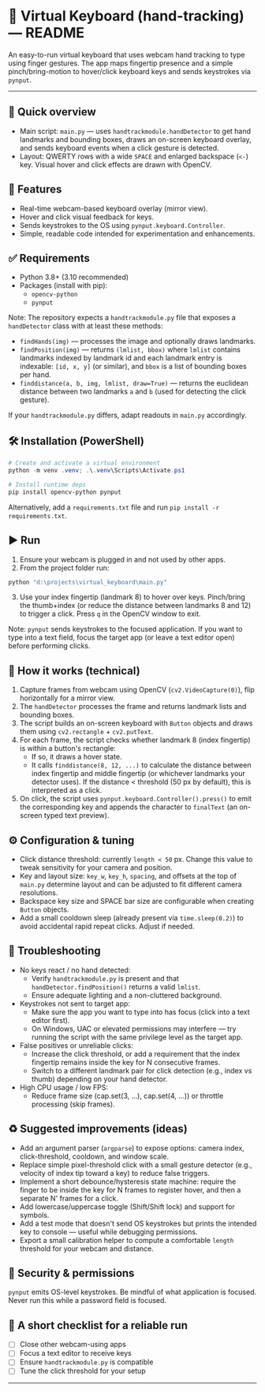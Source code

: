 # 🎹 Virtual Keyboard (hand-tracking) — README

An easy-to-run virtual keyboard that uses webcam hand tracking to type using finger gestures. The app maps fingertip presence and a simple pinch/bring-motion to hover/click keyboard keys and sends keystrokes via `pynput`.

---

## 🚀 Quick overview

- Main script: `main.py` — uses `handtrackmodule.handDetector` to get hand landmarks and bounding boxes, draws an on-screen keyboard overlay, and sends keyboard events when a click gesture is detected.
- Layout: QWERTY rows with a wide `SPACE` and enlarged backspace (`<-`) key. Visual hover and click effects are drawn with OpenCV.

## 🧩 Features

- Real-time webcam-based keyboard overlay (mirror view).
- Hover and click visual feedback for keys.
- Sends keystrokes to the OS using `pynput.keyboard.Controller`.
- Simple, readable code intended for experimentation and enhancements.

## ✅ Requirements

- Python 3.8+ (3.10 recommended)
- Packages (install with pip):
  - `opencv-python`
  - `pynput`

Note: The repository expects a `handtrackmodule.py` file that exposes a `handDetector` class with at least these methods:
- `findHands(img)` — processes the image and optionally draws landmarks.
- `findPosition(img)` — returns `(lmlist, bbox)` where `lmlist` contains landmarks indexed by landmark id and each landmark entry is indexable: `[id, x, y]` (or similar), and `bbox` is a list of bounding boxes per hand.
- `finddistance(a, b, img, lmlist, draw=True)` — returns the euclidean distance between two landmarks `a` and `b` (used for detecting the click gesture).

If your `handtrackmodule.py` differs, adapt readouts in `main.py` accordingly.

## 🛠 Installation (PowerShell)

```powershell
# Create and activate a virtual environment
python -m venv .venv; .\.venv\Scripts\Activate.ps1

# Install runtime deps
pip install opencv-python pynput
```

Alternatively, add a `requirements.txt` file and run `pip install -r requirements.txt`.

## ▶️ Run

1. Ensure your webcam is plugged in and not used by other apps.
2. From the project folder run:

```powershell
python "d:\projects\virtual_keyboard\main.py"
```

3. Use your index fingertip (landmark 8) to hover over keys. Pinch/bring the thumb+index (or reduce the distance between landmarks 8 and 12) to trigger a click. Press `q` in the OpenCV window to exit.

Note: `pynput` sends keystrokes to the focused application. If you want to type into a text field, focus the target app (or leave a text editor open) before performing clicks.

## 🔎 How it works (technical)

1. Capture frames from webcam using OpenCV (`cv2.VideoCapture(0)`), flip horizontally for a mirror view.
2. The `handDetector` processes the frame and returns landmark lists and bounding boxes.
3. The script builds an on-screen keyboard with `Button` objects and draws them using `cv2.rectangle` + `cv2.putText`.
4. For each frame, the script checks whether landmark 8 (index fingertip) is within a button's rectangle:
   - If so, it draws a hover state.
   - It calls `finddistance(8, 12, ...)` to calculate the distance between index fingertip and middle fingertip (or whichever landmarks your detector uses). If the distance < threshold (50 px by default), this is interpreted as a click.
5. On click, the script uses `pynput.keyboard.Controller().press()` to emit the corresponding key and appends the character to `finalText` (an on-screen typed text preview).

## ⚙️ Configuration & tuning

- Click distance threshold: currently `length < 50` px. Change this value to tweak sensitivity for your camera and position.
- Key and layout size: `key_w`, `key_h`, `spacing`, and offsets at the top of `main.py` determine layout and can be adjusted to fit different camera resolutions.
- Backspace key size and SPACE bar size are configurable when creating `Button` objects.
- Add a small cooldown sleep (already present via `time.sleep(0.2)`) to avoid accidental rapid repeat clicks. Adjust if needed.

## 🧰 Troubleshooting

- No keys react / no hand detected:
  - Verify `handtrackmodule.py` is present and that `handDetector.findPosition()` returns a valid `lmlist`.
  - Ensure adequate lighting and a non-cluttered background.
- Keystrokes not sent to target app:
  - Make sure the app you want to type into has focus (click into a text editor first).
  - On Windows, UAC or elevated permissions may interfere — try running the script with the same privilege level as the target app.
- False positives or unreliable clicks:
  - Increase the click threshold, or add a requirement that the index fingertip remains inside the key for N consecutive frames.
  - Switch to a different landmark pair for click detection (e.g., index vs thumb) depending on your hand detector.
- High CPU usage / low FPS:
  - Reduce frame size (cap.set(3, ...), cap.set(4, ...)) or throttle processing (skip frames).

## ♻️ Suggested improvements (ideas)

- Add an argument parser (`argparse`) to expose options: camera index, click-threshold, cooldown, and window scale.
- Replace simple pixel-threshold click with a small gesture detector (e.g., velocity of index tip toward a key) to reduce false triggers.
- Implement a short debounce/hysteresis state machine: require the finger to be inside the key for N frames to register hover, and then a separate N' frames for a click.
- Add lowercase/uppercase toggle (Shift/Shift lock) and support for symbols.
- Add a test mode that doesn't send OS keystrokes but prints the intended key to console — useful while debugging permissions.
- Export a small calibration helper to compute a comfortable `length` threshold for your webcam and distance.

## 🔐 Security & permissions

`pynput` emits OS-level keystrokes. Be mindful of what application is focused. Never run this while a password field is focused.

## 📎 A short checklist for a reliable run

- [ ] Close other webcam-using apps
- [ ] Focus a text editor to receive keys
- [ ] Ensure `handtrackmodule.py` is compatible
- [ ] Tune the click threshold for your setup

---

